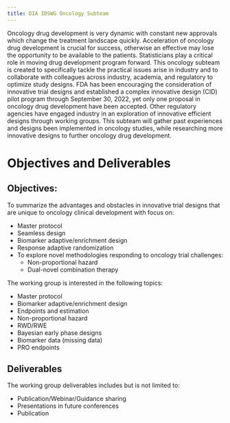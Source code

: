 ```yaml
---
title: DIA IDSWG Oncology Subteam 
---
```


Oncology drug development is very dynamic with constant new approvals which change the treatment landscape quickly.  Acceleration of oncology drug development is crucial for success, otherwise an effective may lose the opportunity to be available to the patients.  Statisticians play a critical role in moving drug development program forward.  This oncology subteam is created to specifically tackle the practical issues arise in industry and to collaborate with colleagues across industry, academia, and regulatory to optimize study designs.  FDA has been encouraging the consideration of innovative trial designs and established a complex innovative design (CID) pilot program through September 30, 2022, yet only one proposal in oncology drug development have been accepted.  Other regulatory agencies have engaged industry in an exploration of innovative efficient designs through working groups.  This subteam will gather past experiences and designs been implemented in oncology studies, while researching more innovative designs to further oncology drug development.

# Objectives and Deliverables

## Objectives:
To summarize the advantages and obstacles in innovative trial designs that are unique to oncology clinical development with focus on:
- Master protocol
- Seamless design
- Biomarker adaptive/enrichment design
- Response adaptive randomization
- To explore novel methodologies responding to oncology trial challenges:
	- Non-proportional hazard
	- Dual-novel combination therapy

The working group is interested in the following topics:

 - Master protocol
 - Biomarker adaptive/enrichment design
 - Endpoints and  estimation
 - Non-proportional hazard
 - RWD/RWE
 - Bayesian early phase designs
 - Biomarker data (missing data) 
 - PRO endpoints

## Deliverables
The working group deliverables includes but is not limited to:
-   Publication/Webinar/Guidance sharing
-   Presentations in future conferences   
-   Publication
